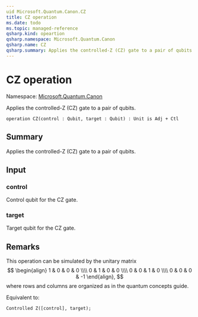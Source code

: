 ```yaml
---
uid Microsoft.Quantum.Canon.CZ
title: CZ operation
ms.date: todo
ms.topic: managed-reference
qsharp.kind: opeartion
qsharp.namespace: Microsoft.Quantum.Canon
qsharp.name: CZ
qsharp.summary: Applies the controlled-Z (CZ) gate to a pair of qubits.
---
```


# CZ operation

Namespace: [Microsoft.Quantum.Canon](xref:Microsoft.Quantum.Canon)

Applies the controlled-Z (CZ) gate to a pair of qubits.
```qsharp
operation CZ(control : Qubit, target : Qubit) : Unit is Adj + Ctl
```

## Summary
Applies the controlled-Z (CZ) gate to a pair of qubits.

## Input
### control
Control qubit for the CZ gate.
### target
Target qubit for the CZ gate.

## Remarks
This operation can be simulated by the unitary matrix
$$
\begin{align}
    1 & 0 & 0 & 0 \\\\
    0 & 1 & 0 & 0 \\\\
    0 & 0 & 1 & 0 \\\\
    0 & 0 & 0 & -1
\end{align},
$$
where rows and columns are organized as in the quantum concepts guide.

Equivalent to:
```qsharp
Controlled Z([control], target);
```
